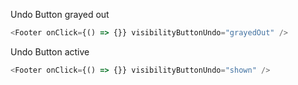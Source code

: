 Undo Button grayed out

```js padded
<Footer onClick={() => {}} visibilityButtonUndo="grayedOut" />
```

Undo Button active

```js padded
<Footer onClick={() => {}} visibilityButtonUndo="shown" />
```
